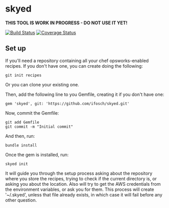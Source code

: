 # skyed

**THIS TOOL IS WORK IN PROGRESS - DO NOT USE IT YET!**

[![Build Status](https://travis-ci.org/ifosch/skyed.svg)](https://travis-ci.org/ifosch/skyed)
[![Coverage Status](https://img.shields.io/coveralls/ifosch/skyed/master.svg)](https://coveralls.io/r/ifosch/skyed)

## Set up

If you'll need a repository containing all your chef opsworks-enabled recipes. If you don't have one, you can create doing the following:

    git init recipes

Or you can clone your existing one.

Then, add the following line to you Gemfile, creating it if you don't have one:

    gem 'skyed', git: 'https://github.com/ifosch/skyed.git'

Now, commit the Gemfile:

    git add Gemfile
    git commit -m "Initial commit"

And then, run:

    bundle install

Once the gem is installed, run:

    skyed init

It will guide you through the setup process asking about the repository where you store the recipes, trying to check if the current directory is, or asking you about the location. Also will try to get the AWS credentials from the environment variables, or ask you for them. This process will create '~/.skyed', unless that file already exists, in which case it will fail before any other question.
